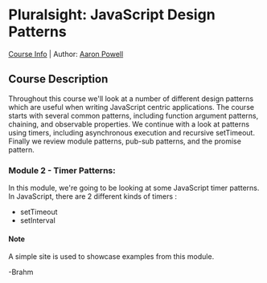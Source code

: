 # Pluralsight: JavaScript Design Patterns
[Course Info](https://www.pluralsight.com/courses/javascript-design-patterns) | Author: [Aaron Powell](https://www.pluralsight.com/authors/aaron-powell)

## Course Description
Throughout this course we'll look at a number of different design patterns which are useful when writing JavaScript centric applications. The course starts with several common patterns, including function argument patterns, chaining, and observable properties. We continue with a look at patterns using timers, including asynchronous execution and recursive setTimeout. Finally we review module patterns, pub-sub patterns, and the promise pattern. 

### Module 2 - Timer Patterns: 
In this module, we're going to be looking at some JavaScript timer patterns. In JavaScript, there are 2 different kinds of timers :

* setTimeout
* setInterval


#### Note
A simple site is used to showcase examples from this module.

-Brahm
